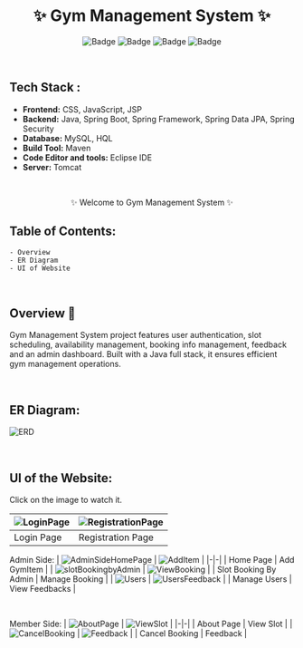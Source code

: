 <h1 align="center">
       ✨  Gym Management System  ✨
</h1>

<div align="center">

![Badge](https://img.shields.io/badge/Tech_Stack-Java-red) ![Badge](https://img.shields.io/badge/JSP-blue) ![Badge](https://img.shields.io/badge/CSS-orange)
 ![Badge](https://img.shields.io/badge/-JS%20-blue)
</div>

<br />

## Tech Stack : 

- **Frontend:** CSS, JavaScript, JSP
- **Backend:** Java, Spring Boot, Spring Framework, Spring Data JPA, Spring Security
- **Database:** MySQL, HQL 
- **Build Tool:** Maven
- **Code Editor and tools:** Eclipse IDE
- **Server:** Tomcat

 <br />

   <p align="center">
    ✨ Welcome to Gym Management System ✨ <br />
 
</p>

   
## Table of Contents:

    - Overview
    - ER Diagram
    - UI of Website

 <br />


## Overview 🔨

Gym Management System project features user authentication, slot scheduling, availability management, booking info management, feedback and an admin dashboard. Built with a Java full stack, it ensures efficient gym management operations.

  <br />

  ## ER Diagram:
  
![ERD](https://github.com/user-attachments/assets/e4c990b8-5549-4627-ab04-c2c0e6527cf4) 


  </br>

## UI of the Website:
  Click on the image to watch it.

| ![LoginPage](https://github.com/user-attachments/assets/f1c05d0a-d29e-4768-8f31-b0560cea067d) | ![RegistrationPage](https://github.com/user-attachments/assets/d644e4a1-d613-4957-b04f-3b09aed6a3a8) |
|-|-|
| Login Page | Registration Page | 

Admin Side:
| ![AdminSideHomePage](https://github.com/user-attachments/assets/b65d4195-4525-490f-801b-5e0c067fe7df) | ![AddItem](https://github.com/user-attachments/assets/a808d285-7e4f-44a5-9b0e-ea0295b81bcd) |
|-|-|
| Home Page | Add GymItem | 
| ![slotBookingbyAdmin](https://github.com/user-attachments/assets/24fdc6cf-28f9-445a-973b-6c500ea467f8) | ![ViewBooking](https://github.com/user-attachments/assets/e868ae24-1f05-48e5-84e7-d19442068896) |
| Slot Booking By Admin | Manage Booking | 
| ![Users](https://github.com/user-attachments/assets/de4c85c9-d2cf-4a25-b4c1-e03f11029c2e) | ![UsersFeedback](https://github.com/user-attachments/assets/ef7e1a18-c0d5-42af-9628-369d775d394a) |
| Manage Users | View Feedbacks | 

</br>

Member Side:
| ![AboutPage](https://github.com/user-attachments/assets/2c6d6331-bf78-46f7-bf3b-5b5befc5c584) | ![ViewSlot](https://github.com/user-attachments/assets/39614c71-fcc3-4279-8c2e-97bd940aaa69) |
|-|-|
| About Page | View Slot | 
| ![CancelBooking](https://github.com/user-attachments/assets/3aba4be3-bf48-47ae-8432-8a9a9212e24f) | ![Feedback](https://github.com/user-attachments/assets/6cc1ab85-e315-46ca-b1f4-a1af14a8c0e5) |
| Cancel Booking | Feedback |

<br/>
